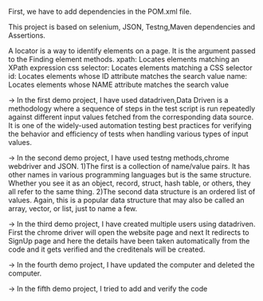 First, we have to add dependencies in the POM.xml file.

This project is based on selenium, JSON, Testng,Maven dependencies and Assertions.

A locator is a way to identify elements on a page. It is the argument passed to the Finding element methods. xpath: Locates elements matching an XPath expression css selector: Locates elements matching a CSS selector id: Locates elements whose ID attribute matches the search value name: Locates elements whose NAME attribute matches the search value

-> In the first demo project, I have used datadriven,Data Driven is a methodology where a sequence of steps in the test script is run repeatedly against different input values fetched from the corresponding data source. It is one of the widely-used automation testing best practices for verifying the behavior and efficiency of tests when handling various types of input values.

-> In the second demo project, I have used testng methods,chrome webdriver and JSON. 1)The first is a collection of name/value pairs. It has other names in various programming languages but is the same structure. Whether you see it as an object, record, struct, hash table, or others, they all refer to the same thing. 2)The second data structure is an ordered list of values. Again, this is a popular data structure that may also be called an array, vector, or list, just to name a few.

-> In the third demo project, I have created multiple users using datadriven. First the chrome driver will open the website page and next It redirects to SignUp page and here the details have been taken automatically from the code and it gets verified and the creditenals will be created.

-> In the fourth demo project, I have updated the computer and deleted the computer.

-> In the fifth demo project, I tried to add and verify the code

